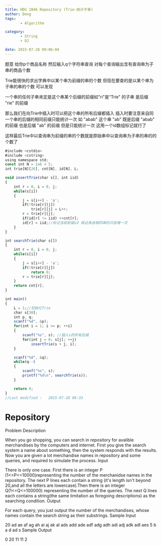 ```yaml
---
title: HDU 2846 Repository (Trie·统计子串)
author: Deng
tags: 
       - Algorithm

category: 
       - String
       - OJ

date: 2015-07-28 09:06:04
---
```

题意 给你p个商品名称 然后输入q个字符串查询 对每个查询输出含有查询串为子串的商品个数

Trie能很快的求出字典中以某个串为前缀的串的个数 但现在要查的是以某个串为子串的串的个数 可以发现

一个串的任何子串肯定是这个串某个后缀的前缀如"ri"是“Trie" 的子串 是后缀 "rie" 的前缀

那么我们在向Trie中插入时可以把这个串的所有后缀都插入 插入时要注意来自同一个串的后缀的相同前缀只能统计一次 如 "abab" 这个串 "ab" 既是后缀 "abab" 的前缀 也是后缀 "ab" 的前缀 但是只能统计一次 这用一个id数组标记就行了

这样最后Trie中以查询串为前缀的串的个数就是原始串中以查询串为子串的串的的个数了

```js 
#include <cstdio>
#include <cstring>
using namespace std;
const int N = 1e6 + 5;
int trie[N][26], cnt[N], id[N], L;

void insertTrie(char s[], int iid)
{
    int r = 0, i = 0, j;
    while(s[i])
    {
        j = s[i++] - 'a';
        if(!trie[r][j])
            trie[r][j] = L++;
        r = trie[r][j];
        if(id[r] != iid) ++cnt[r];
        id[r] = iid;//标记当前前缀id 保证来自相同串的只自增一次
    }
}

int searchTrie(char s[])
{
    int r = 0, i = 0, j;
    while(s[i])
    {
        j = s[i++] - 'a';
        if(!trie[r][j])
            return 0;
        r = trie[r][j];
    }
    return cnt[r];
}

int main()
{
    L = 1;//初始化Trie
    char s[30];
    int p, q;
    scanf("%d", &p);
    for(int i = 1; i <= p; ++i)
    {
        scanf("%s", s); //插入s的所有后缀
        for(int j = 0; s[j]; ++j)
            insertTrie(s + j, i);
    }

    scanf("%d", &q);
    while(q--)
    {
        scanf("%s", s);
        printf("%d\n", searchTrie(s));
    }

    return 0;
}
//Last modified :   2015-07-28 08:33
```

# Repository

Problem Description

When you go shopping, you can search in repository for avalible merchandises by the computers and internet. First you give the search system a name about something, then the system responds with the results. Now you are given a lot merchandise names in repository and some queries, and required to simulate the process.
Input

There is only one case. First there is an integer P (1<=P<=10000)representing the number of the merchanidse names in the repository. The next P lines each contain a string (it's length isn't beyond 20,and all the letters are lowercase).Then there is an integer Q(1<=Q<=100000) representing the number of the queries. The next Q lines each contains a string(the same limitation as foregoing descriptions) as the searching condition.
Output

For each query, you just output the number of the merchandises, whose names contain the search string as their substrings.
Sample Input

20 ad ae af ag ah ai aj ak al ads add ade adf adg adh adi adj adk adl aes 5 b a d ad s
Sample Output

0 20 11 11 2